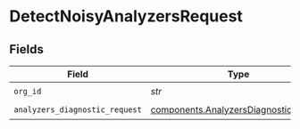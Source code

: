 # DetectNoisyAnalyzersRequest


## Fields

| Field                                                                                          | Type                                                                                           | Required                                                                                       | Description                                                                                    | Example                                                                                        |
| ---------------------------------------------------------------------------------------------- | ---------------------------------------------------------------------------------------------- | ---------------------------------------------------------------------------------------------- | ---------------------------------------------------------------------------------------------- | ---------------------------------------------------------------------------------------------- |
| `org_id`                                                                                       | *str*                                                                                          | :heavy_check_mark:                                                                             | N/A                                                                                            | org-123                                                                                        |
| `analyzers_diagnostic_request`                                                                 | [components.AnalyzersDiagnosticRequest](../../models/components/analyzersdiagnosticrequest.md) | :heavy_check_mark:                                                                             | N/A                                                                                            |                                                                                                |